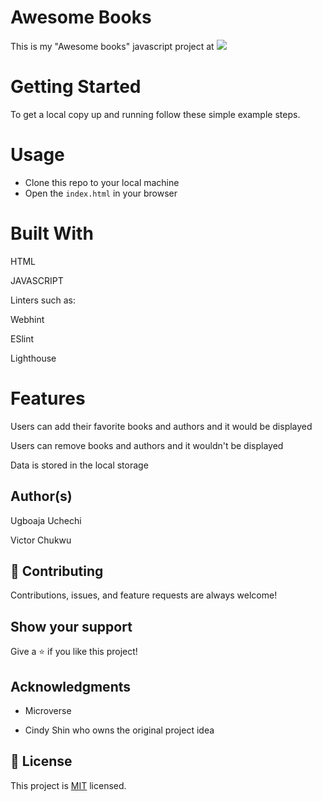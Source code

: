 # Awesome Books

This is my "Awesome books" javascript project at ![](https://img.shields.io/badge/Microverse-blueviolet)

# Getting Started

To get a local copy up and running follow these simple example steps.

# Usage

- Clone this repo to your local machine
- Open the `index.html` in your browser

# Built With

HTML

JAVASCRIPT

Linters such as:

Webhint

ESlint

Lighthouse

# Features

Users can add their favorite books and authors and it would be displayed

Users can remove books and authors and it wouldn't be displayed

Data is stored in the local storage

## Author(s)

Ugboaja Uchechi

Victor Chukwu

## 🤝 Contributing

Contributions, issues, and feature requests are always welcome!

## Show your support

Give a ⭐️ if you like this project!

## Acknowledgments

- Microverse

- Cindy Shin who owns the original project idea

## 📝 License

This project is [MIT](./MIT.md) licensed.

